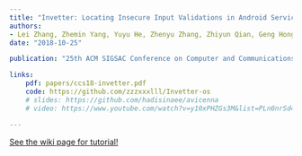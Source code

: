 ```yaml
---
title: "Invetter: Locating Insecure Input Validations in Android Services"
authors:
- Lei Zhang, Zhemin Yang, Yuyu He, Zhenyu Zhang, Zhiyun Qian, Geng Hong, Yuan Zhang and Min Yang
date: "2018-10-25"

publication: "25th ACM SIGSAC Conference on Computer and Communications Security (ACM CCS'18, CCF-A)"

links:
    pdf: papers/ccs18-invetter.pdf
    code: https://github.com/zzzxxxlll/Invetter-os
    # slides: https://github.com/hadisinaee/avicenna
    # video: https://www.youtube.com/watch?v=y10xPHZGs3M&list=PLn0nrSd4xjjbyUeai0oevMrT8_IwnBo4R

---
```



[See the wiki page for tutorial!](https://github.com/hadisinaee/avicenna/wiki)
